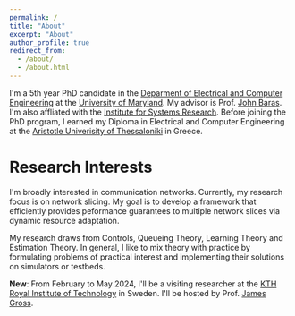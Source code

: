 ```yaml
---
permalink: /
title: "About"
excerpt: "About"
author_profile: true
redirect_from: 
  - /about/
  - /about.html
---
```


I'm a 5th year PhD candidate in the [Deparment of Electrical and Computer Engineering](https://ece.umd.edu/) at the [University of Maryland](https://umd.edu/). My advisor is Prof. [John Baras](https://ece.umd.edu/clark/faculty/357/John-S-Baras). I'm also affliated with the [Institute for Systems Research](https://isr.umd.edu/). Before joining the PhD program, I earned my Diploma in Electrical and Computer Engineering  at the [Aristotle Univerisity of Thessaloniki](https://www.auth.gr/en/university/) in Greece.

# Research Interests

I'm broadly interested in communication networks. Currently, my research focus is on network slicing. My goal is to develop a framework that efficiently provides peformance guarantees to multiple network slices via dynamic resource adaptation. 

My research draws from Controls, Queueing Theory, Learning Theory and Estimation Theory. In general, I like to mix theory with practice by formulating problems of practical interest and implementing their solutions on simulators or testbeds. 

**New**: From February to May 2024, I'll be a visiting researcher at the [KTH Royal Institute of Technology](https://www.kth.se/en) in Sweden. I'll be hosted by Prof. [James Gross](https://www.jamesgross.org/).

